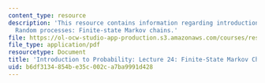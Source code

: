 ```yaml
---
content_type: resource
description: 'This resource contains information regarding introduction to probability:
  Random processes: Finite-state Markov chains.'
file: https://ol-ocw-studio-app-production.s3.amazonaws.com/courses/res-6-012-introduction-to-probability-spring-2018/b6df3134854be35c002ca7ba9991d428_MITRES_6_012S18_L24AS.pdf
file_type: application/pdf
resourcetype: Document
title: 'Introduction to Probability: Lecture 24: Finite-State Markov Chains'
uid: b6df3134-854b-e35c-002c-a7ba9991d428
---
```

